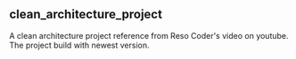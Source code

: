 ## clean_architecture_project

A clean architecture project reference from Reso Coder's video on youtube. The project build with newest version.
